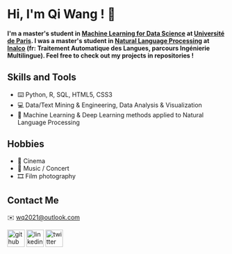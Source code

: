 # Hi, I'm Qi Wang ! 👋

<!-- ![Profile views](https://gpvc.arturio.dev/wq2021) -->

**I'm a master's student in [Machine Learning for Data Science](https://biomedicale.u-paris.fr/master-informatique/master-informatique-amsd/) at [Université de Paris](https://u-paris.fr/). I was a master's student in [Natural Language Processing](https://er-tim.fr/master_2) at [Inalco](http://www.inalco.fr/) (fr: Traitement Automatique des Langues, parcours Ingénierie Multilingue). Feel free to check out my projects in repositories !**

## Skills and Tools
- ⌨️ Python, R, SQL, HTML5, CSS3 
- 💻 Data/Text Mining & Engineering, Data Analysis & Visualization
- 🧰 Machine Learning & Deep Learning methods applied to Natural Language Processing

## Hobbies
- 🎥 Cinema  
- 🎵 Music / Concert  
- 🎞 Film photography

## Contact Me
✉️ wq2021@outlook.com   

[<img src='https://cdn.jsdelivr.net/npm/simple-icons@3.0.1/icons/github.svg' alt='github' height='40'>](https://github.com/wq2021)  [<img src='https://cdn.jsdelivr.net/npm/simple-icons@3.0.1/icons/linkedin.svg' alt='linkedin' height='40'>](https://www.linkedin.com/in/qi-wang-562669bb/)  [<img src='https://cdn.jsdelivr.net/npm/simple-icons@3.0.1/icons/twitter.svg' alt='twitter' height='40'>](https://twitter.com/Quutamo7)  
